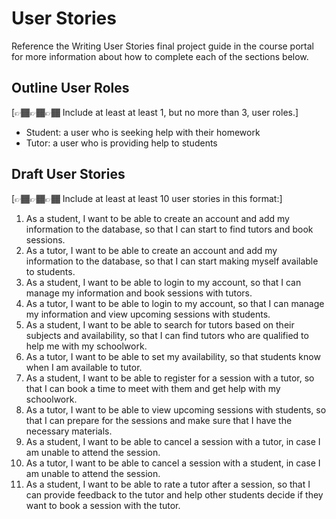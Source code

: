 # User Stories

Reference the Writing User Stories final project guide in the course portal for more information about how to complete each of the sections below.

## Outline User Roles

[👉🏾👉🏾👉🏾 Include at least at least 1, but no more than 3, user roles.]

- Student: a user who is seeking help with their homework
- Tutor: a user who is providing help to students

## Draft User Stories

[👉🏾👉🏾👉🏾 Include at least at least 10 user stories in this format:]

1. As a student, I want to be able to create an account and add my information to the database, so that I can start to find tutors and book sessions.
2. As a tutor, I want to be able to create an account and add my information to the database, so that I can start making myself available to students.
3. As a student, I want to be able to login to my account, so that I can manage my information and book sessions with tutors.
4. As a tutor, I want to be able to login to my account, so that I can manage my information and view upcoming sessions with students.
5. As a student, I want to be able to search for tutors based on their subjects and availability, so that I can find tutors who are qualified to help me with my schoolwork.
6. As a tutor, I want to be able to set my availability, so that students know when I am available to tutor.
7. As a student, I want to be able to register for a session with a tutor, so that I can book a time to meet with them and get help with my schoolwork.
8. As a tutor, I want to be able to view upcoming sessions with students, so that I can prepare for the sessions and make sure that I have the necessary materials.
9. As a student, I want to be able to cancel a session with a tutor, in case I am unable to attend the session.
10. As a tutor, I want to be able to cancel a session with a student, in case I am unable to attend the session.
11. As a student, I want to be able to rate a tutor after a session, so that I can provide feedback to the tutor and help other students decide if they want to book a session with the tutor.
